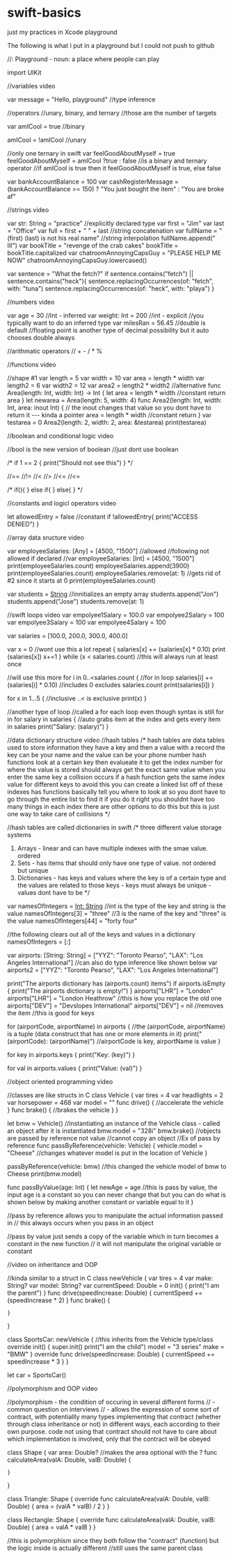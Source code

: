 # swift-basics
just my practices in Xcode playground

The following is what I put in a playground but I could not push to github



//: Playground - noun: a place where people can play

import UIKit

//variables video

var message = "Hello, playground"   //type inference


//operators
//unary, binary, and ternary
    //those are the number of targets

var amICool = true  //binary

amICool = !amICool  //unary

//only one ternary in swift
var feelGoodAboutMyself = true
feelGoodAboutMyself = amICool ?true : false         //is a binary and ternary operator
//if amICool is true then it feelGoodAboutMyself is true, else false

var bankAccountBalance = 100
var cashRegisterMessage = (bankAccountBalance >= 150) ? "You just bought the item" : "You are broke af"

//strings video

var str: String = "practice"        //explicitly declared type
var first = "Jim"
var last = "Office"
var full = first + " " + last           //string concatenation
var fullName = "\(first) \(last) is not his real name"  //string interpolation
fullName.append(" III")
var bookTitle = "revenge of the crab cakes"
bookTitle = bookTitle.capitalized
var chatroomAnnoyingCapsGuy = "PLEASE HELP ME NOW"
chatroomAnnoyingCapsGuy.lowercased()

var sentence = "What the fetch?"
if sentence.contains("fetch") || sentence.contains("heck"){
    sentence.replacingOccurrences(of: "fetch", with: "tuna")
    sentence.replacingOccurrences(of: "heck", with: "playa")
}

//numbers video

var age = 30    //Int - inferred
var weight: Int = 200 //int - explicit
//you typically want to do an inferred type
var milesRan = 56.45 //double is default
//floating point is another type of decimal possibility but it auto chooses double always

//arithmatic operators
// + - / * %

//functions video

//shape #1
var length = 5
var width = 10
var area = length * width
var length2 = 6
var width2 = 12
var area2 = length2 * width2
//alternative
func Area(length: Int, width: Int) -> Int {
    let area = length * width   //constant
    return area
}
let newarea = Area(length: 5, width: 4)
func Area2(length: Int, width: Int, area: inout Int) {        // the inout changes that value so you dont have to return it --- kinda a pointer
    area = length * width   //constant
    return
}
var testarea = 0
Area2(length: 2, width: 2, area: &testarea)
print(testarea)

//boolean and conditional logic video

//bool is the new version of boolean
//just dont use boolean

/*
if 1 == 2 {
    print("Should not see this")
}
*/
 
//==
//!=
//<
//>
//<=
//<=

/*
 if(){
 } else if{
 } else{
 }
 */

//constants and logicl operators video

let allowedEntry = false    //constant
if !allowedEntry{
    print("ACCESS DENIED")
}

//array data sructure video

var employeeSalaries: [Any] = [4500, "1500"]   //allowed
//following not allowed if declared
//var employeeSalaries: [Int] = [4500, "1500"]
print(employeeSalaries.count)
employeeSalaries.append(3900)
print(employeeSalaries.count)
employeeSalaries.remove(at: 1)  //gets rid of #2 since it starts at 0
print(employeeSalaries.count)

var students = [String]()       //innitializes an empty array
students.append("Jon")
students.append("Jose")
students.remove(at: 1)

//swift loops video
var empolyee1Salary = 100.0
var empolyee2Salary = 100
var empolyee3Salary = 100
var empolyee4Salary = 100

var salaries = [100.0, 200.0, 300.0, 400.0]

var x = 0
//wont use this a lot
repeat {
    salaries[x] += (salaries[x] * 0.10)
    print (salaries[x])
    x+=1
} while (x < salaries.count)            //this will always run at least once

//will use this more
for i in 0..<salaries.count {           //for in loop
    salaries[i] += (salaries[i] * 0.10)     //includes 0     excludes salaries.count
    print(salaries[i])
}

for x in 1...5 {            //inclusive       ..< is exclusive
    print(x)
}

//another type of loop
//called a for each loop even though syntax is still for in
for salary in salaries {                //auto grabs item at the index and gets every item in salaries
    print("Salary: \(salary)")
}

//data dictionary structure video
//hash tables
/*
 hash tables are data tables used to store information
 they have a key and then a value with a record
 the key can be your name and the value can be your phone number
 hash functions look at a certain key then evalueate it to get the index number for where the value is stored
    should always get the exact same value when you enter the same key
 a collision occurs if a hash function gets the same index value for different keys
 to avoid this you can create a linked list off of these indexes 
 has functions basically tell you where to look at so you dont have to go through the entire list to find it
 if you do it right you shouldnt have too many things in each index
 there are other options to do this but this is just one way to take care of collisions
 */

//hash tables are called dictionaries in swift
/*
 three different value storage systems
 1. Arrays - linear and can have multiple indexes with the smae value. ordered
 2. Sets - has items that should only have one type of value. not ordered but unique
 3. Dictionaries - has keys and values where the key is of a certain type and the values are related to those keys
                 - keys must always be unique
                 - values dont have to be
 */

var namesOfIntegers = [Int: String]()       //int is the type of the key and string is the value
namesOfIntegers[3] = "three"        //3 is the name of the key and "three" is the value
namesOfIntegers[44] = "forty four"

//the following clears out all of the keys and values in a dictionary
namesOfIntegers = [:]

var airports: [String: String] = ["YYZ": "Toronto Pearso", "LAX": "Los Angeles International"]      //can also do type inference like shown below
var airports2 = ["YYZ": "Toronto Pearso", "LAX": "Los Angeles International"]

print("The airports dictionary has \(airports.count) items")
if airports.isEmpty {
    print("The airports dictionary is empty!")
}
airports["LHR"] = "London"
airports["LHR"] = "London Heathrow"     //this is how you replace the old one
airports["DEV"] = "Devslopes International"
airports["DEV"] = nil       //removes the item
//this is good for keys

for (airportCode, airportName) in airports {        //the (airportCode, airportName) is a tuple (data construct that has one or more elements in it)
    print("\(airportCode): \(airportName)")     //airportCode is key, airportName is value
}

for key in airports.keys {
    print("Key: \(key)")
}

for val in airports.values {
    print("Value: \(val)")
}

//object oriented programming video

//classes are like structs in C
class Vehicle {
    var tires = 4
    var headlights = 2
    var horsepower = 468
    var model = ""
    func drive() {
        //accelerate the vehicle
    }
    func brake() {
        //brakes the vehicle
    }
}

let bmw = Vehicle()     //instantiating an instance of the Vehicle class    - called an object after it is instantiated
bmw.model = "328i"
bmw.brake()
//objects are passed by reference not value
//cannot copy an object
//Ex of pass by reference
func passByReference(vehicle: Vehicle) {
    vehicle.model = "Cheese"        //changes whatever model is put in the location of Vehicle
}

passByReference(vehicle: bmw)      //this changed the vehicle model of bmw to Cheese
print(bmw.model)


func passByValue(age: Int) {
    let newAge = age                //this is pass by value, the input age is a constant so you can never change that but you can do what is shown below by making another constant or variable equal to it
}

//pass by reference allows you to manipulate the actual information passed in
//  this always occurs when you pass in an object

//pass by value just sends a copy of the variable which in turn becomes a constant in the new function
//  it will not manipulate the original variable or constant


//video on inheritance and OOP

//kinda similar to a struct in C
class newVehicle {
    var tires = 4
    var make: String?
    var model: String?
    var currentSpeed: Double = 0
    init() {
        print("I am the parent")
    }
    func drive(speedIncrease: Double) {
        currentSpeed += (speedIncrease * 2)
    }
    func brake() {
        
    }
}

class SportsCar: newVehicle {              //this inherits from the Vehicle type/class
    override init() {
        super.init()
        print("I am the child")
        model = "3 series"
        make = "BMW"
    }
    override func drive(speedIncrease: Double) {
        currentSpeed += speedIncrease * 3
    }
}

let car = SportsCar()

//polymorphism and OOP video

//polymorphism - the condition of occuring in several different forms
//             - common question on interviews
//             - allows the expression of some sort of contract, with potentiallly many types implementing that contract (whether through class inheritance or not) in different ways, each according to their own purpose. code not using that contract should not have to care about which implementation is involved, only that the contract will be obeyed

class Shape {
    var area: Double?       //makes the area optional with the ?
    func calculateArea(valA: Double, valB: Double) {
        
    }
}

class Triangle: Shape {
    override func calculateArea(valA: Double, valB: Double) {
        area =  (valA * valB) / 2
    }
}

class Rectangle: Shape {
    override func calculateArea(valA: Double, valB: Double) {
        area = valA * valB
    }
}

//this is polymorphism since they both follow the "contract" (function) but the logic inside is actually different
//still uses the same parent class









